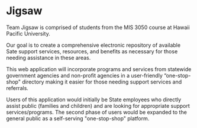# Jigsaw
Team Jigsaw is comprised of students from the MIS 3050 course at Hawaii Pacific University. 

Our goal is to create a comprehensive electronic repository of available Sate support services, resources, and benefits as necessary for those needing assistance in these areas.  

This web application will incorporate programs and services from statewide government agencies and non-profit agencies in a user-friendly “one-stop-shop" directory making it easier for those needing support services and referrals.

Users of this application would initially be State employees who directly assist public (families and children) and are looking for appropriate support services/programs. The second phase of users would be expanded to the general public as a self-serving "one-stop-shop" platform.  

